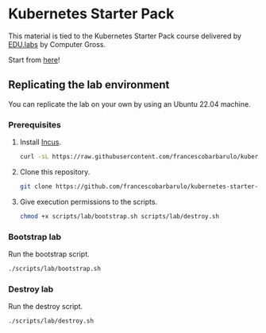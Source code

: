 # Kubernetes Starter Pack

This material is tied to the Kubernetes Starter Pack course delivered by [EDU.labs](https://www.educationlabs.it/) by Computer Gross.

Start from [here](./guides/lab0.md)!

## Replicating the lab environment

You can replicate the lab on your own by using an Ubuntu 22.04 machine.

### Prerequisites

1. Install [Incus](https://linuxcontainers.org/incus/docs/main/).

    ```sh
    curl -sL https://raw.githubusercontent.com/francescobarbarulo/kubernetes-starter-pack/main/scripts/lab/incus-install.sh | sh
    ```

2. Clone this repository.

    ```sh
    git clone https://github.com/francescobarbarulo/kubernetes-starter-pack.git && cd kubernetes-starter-pack
    ```
3. Give execution permissions to the scripts.

    ```sh
    chmod +x scripts/lab/bootstrap.sh scripts/lab/destroy.sh
    ```

### Bootstrap lab

Run the bootstrap script.

  ```sh
  ./scripts/lab/bootstrap.sh
  ```

### Destroy lab

Run the destroy script.

  ```sh
  ./scripts/lab/destroy.sh
  ```